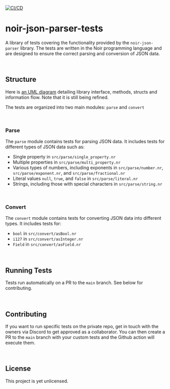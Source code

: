 [![CI/CD](https://github.com/rontosoft/noir-json-parser-tests/actions/workflows/main.yml/badge.svg)](https://github.com/rontosoft/noir-json-parser-tests/actions/workflows/main.yml)

# noir-json-parser-tests
A library of tests covering the functionality provided by the `noir-json-parser` library. The tests are written in the Noir programming language and are designed to ensure the correct parsing and conversion of JSON data.

<br>

## Structure

Here is [an UML diagram](https://www.plantuml.com/plantuml/umla/VL9VYnCn47_FfnZkGRPuVT0N9PRb52gSIa_edQ1IZjnshYwcIKXcJnVnkpl99ZILqgTDPdv_VZkPgq3Aqx3NGdHQXG2VlNNeQLnyN7wzNrz_Mrx2bxUVxfRftC8V0V0SVk8euVlm-WqKr2RLdvGUC7SAg_GC_cfc4jQe7yNVudPdEci2UTKRt1Rh_qngwNAVrtBfxdnlg7cs7mW2rsO7Zm_hczMYJlym4eQSyZXV85RPIU3ln2WE4R13EZsKXfDEdDWklFE3ZF6SjsGxgu5dyCJG74-5TzRgnQfjwg2h3MlUEEgjMJnmlytOzptgxJbm0XJqjI7SeJ-7xr-yV7KSpoaVSCgMZcaqzppMeW9PfjHPBfPEFkxcy33Py7PwboWVx1xvtjnEpptBPMCDHbgKbdA71FFv54NAz66tJcaTe1LrES9EXeXuZugG6I1EGvXRmrKWNXmuH6Yi1_nDw0qxZxDBg4GYSWZevxrn0q7P051cMoq1foqEKgOVPjEsR0ERNWI7NVyu0lr0eD7XXIXD1kRv2N65PZlizJy0) detailing library interface, methods, structs and information flow. Note that it is still being refined.

The tests are organized into two main modules: `parse` and `convert`

<br>

### Parse

The `parse` module contains tests for parsing JSON data. It includes tests for different types of JSON data such as:

- Single property in `src/parse/single_property.nr`
- Multiple properties in `src/parse/multi_property.nr`
- Various types of numbers, including exponents in `src/parse/number.nr`, `src/parse/exponent.nr`, and `src/parse/fractional.nr`
- Literal values `null`, `true`, and `false` in `src/parse/literal.nr`
- Strings, including those with special characters in `src/parse/string.nr`

<br>

### Convert

The `convert` module contains tests for converting JSON data into different types. It includes tests for:

- `bool` in `src/convert/asBool.nr`
- `i127` in `src/convert/asInteger.nr`
- `Field` in `src/convert/asField.nr`

<br>

## Running Tests

Tests run automatically on a PR to the `main` branch. See below for contributing.

<br>

## Contributing

If you want to run specific tests on the private repo, get in touch with the owners via Discord to get approved as a collaborator. You can then create a PR to the `main` branch with your custom tests and the Github action will execute them.

<br>

## License

This project is yet unlicensed.
